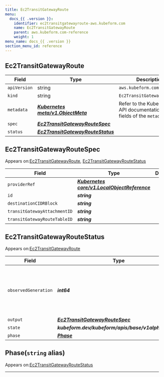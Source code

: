```yaml
---
title: Ec2TransitGatewayRoute
menu:
  docs_{{ .version }}:
    identifier: ec2transitgatewayroute-aws.kubeform.com
    name: Ec2TransitGatewayRoute
    parent: aws.kubeform.com-reference
    weight: 1
menu_name: docs_{{ .version }}
section_menu_id: reference
---
```


## Ec2TransitGatewayRoute
| Field | Type | Description |
| ------ | ----- | ----------- |
| `apiVersion` | string | `aws.kubeform.com/v1alpha1` |
|    `kind` | string | `Ec2TransitGatewayRoute` |
| `metadata` | ***[Kubernetes meta/v1.ObjectMeta](https://kubernetes.io/docs/reference/generated/kubernetes-api/v1.13/#objectmeta-v1-meta)***|Refer to the Kubernetes API documentation for the fields of the `metadata` field.|
| `spec` | ***[Ec2TransitGatewayRouteSpec](#ec2transitgatewayroutespec)***||
| `status` | ***[Ec2TransitGatewayRouteStatus](#ec2transitgatewayroutestatus)***||
## Ec2TransitGatewayRouteSpec

Appears on:[Ec2TransitGatewayRoute](#ec2transitgatewayroute), [Ec2TransitGatewayRouteStatus](#ec2transitgatewayroutestatus)

| Field | Type | Description |
| ------ | ----- | ----------- |
| `providerRef` | ***[Kubernetes core/v1.LocalObjectReference](https://kubernetes.io/docs/reference/generated/kubernetes-api/v1.13/#localobjectreference-v1-core)***||
| `id` | ***string***||
| `destinationCIDRBlock` | ***string***||
| `transitGatewayAttachmentID` | ***string***||
| `transitGatewayRouteTableID` | ***string***||
## Ec2TransitGatewayRouteStatus

Appears on:[Ec2TransitGatewayRoute](#ec2transitgatewayroute)

| Field | Type | Description |
| ------ | ----- | ----------- |
| `observedGeneration` | ***int64***| ***(Optional)*** Resource generation, which is updated on mutation by the API Server.|
| `output` | ***[Ec2TransitGatewayRouteSpec](#ec2transitgatewayroutespec)***| ***(Optional)*** |
| `state` | ***kubeform.dev/kubeform/apis/base/v1alpha1.State***| ***(Optional)*** |
| `phase` | ***[Phase](#phase)***| ***(Optional)*** |
## Phase(`string` alias)

Appears on:[Ec2TransitGatewayRouteStatus](#ec2transitgatewayroutestatus)

---
